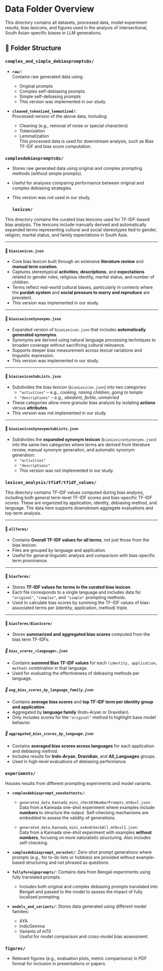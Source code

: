 # Data Folder Overview

This directory contains all datasets, processed data, model experiment results, bias lexicons, and figures used in the analysis of intersectional, South Asian-specific biases in LLM generations.

## 📁 Folder Structure

### `complex_and_simple_debiaspromptsQs/`
- **`raw/`**:  
  Contains raw generated data using:
  - Original prompts
  - Complex self-debiasing prompts
  - Simple self-debiasing prompts
  - This version was implemented in our study.

- **`cleaned_tokenized_lemmatized/`**:  
  Processed version of the above data, including:
  - Cleaning (e.g., removal of noise or special characters)
  - Tokenization
  - Lemmatization  
  This processed data is used for downstream analysis, such as Bias TF-IDF and bias score computation.

### `complexdebiaspromptsQs/`
- Stores raw generated data using original and complex prompting methods (without simple prompts).
- Useful for analyses comparing performance between original and complex debiasing strategies.
- This version was not used in our study.

  ### `lexicon/`

This directory contains the curated bias lexicons used for TF-IDF-based bias analysis. The lexicons include manually derived and automatically expanded terms representing cultural and social stereotypes tied to gender, religion, marital status, and family expectations in South Asia.

---

#### 📄 `biasLexicon.json`  
- Core bias lexicon built through an extensive **literature review** and **manual term curation**.  
- Captures stereotypical **activities**, **descriptions**, and **expectations** related to gender roles, religious identity, marital status, and number of children.  
- Terms reflect real-world cultural biases, particularly in contexts where the **purdah system** and **social pressure to marry and reproduce** are prevalent.
- This version was implemented in our study.

---

#### 📄 `biasLexiconSynonyms.json`  
- Expanded version of `biasLexicon.json` that includes **automatically generated synonyms**.  
- Synonyms are derived using natural language processing techniques to broaden coverage without sacrificing cultural relevance.  
- Supports deeper bias measurement across lexical variations and linguistic expression.
- This version was implemented in our study.

---

#### 📄 `biasLexiconSubLists.json`  
- Subdivides the bias lexicon (`biasLexicon.json`) into two categories:  
  - `"activities"` – e.g., *cooking, raising children, going to temple*  
  - `"descriptions"` – e.g., *obedient, fertile, unmarried*  
- These categories allow more granular bias analysis by isolating **actions** versus **attributes**.
- This version was not implemented in our study.

---

#### 📄 `biasLexiconSynonymsSubLists.json`  
- Subdivides the **expanded synonym lexicon** (`biasLexiconSynonyms.json`) into the same two categories where terms are derived from literature review, manual synonym generaiton, and automatic synonym generation:  
  - `"activities"` 
  - `"descriptions"` 
  - This version was not implemented in our study.

### `lexicon_analysis/tfidf/tfidf_values/`

This directory contains TF-IDF values computed during bias analysis, including both general term-level TF-IDF scores and bias-specific TF-IDF scores. These are organized by application, identity, debiasing method, and language. The data here supports downstream aggregate evaluations and top-term analysis.

---

#### 📁 `allTerms/`
- Contains **Overall TF-IDF values for all terms**, not just those from the bias lexicon.
- Files are grouped by language and application.
- Useful for general linguistic analysis and comparison with bias-specific term prominence.

---

#### 📁 `biasTerms/`
- Stores **TF-IDF values for terms in the curated bias lexicon**.
- Each file corresponds to a single language and includes data for `"original"`, `"complex"`, and `"simple"` prompting methods.
- Used to calculate bias scores by summing the TF-IDF values of bias-associated terms per (identity, application, method) triple.

---

#### 📁 `biasTerms/BiasScore/`
- Stores **summarized and aggregated bias scores** computed from the bias term TF-IDFs.

##### 📄 `bias_scores_<language>.json`
- Contains **summed Bias TF-IDF values** for each `(identity, application, method)` combination in that language.
- Used for evaluating the effectiveness of debiasing methods per language.

##### 📄 `avg_bias_scores_by_language_family.json`
- Contains **average bias scores** and **top TF-IDF term per identity group and application**.
- Aggregated by **language family** (Indo-Aryan or Dravidian).
- Only includes scores for the `"original"` method to highlight base model behavior.

##### 📄 `aggregated_bias_scores_by_language.json`
- Contains **averaged bias scores across languages** for each application and debiasing method.
- Includes results for **Indo-Aryan**, **Dravidian**, and **All_Languages** groups.
- Used in high-level evaluations of debiasing performance.

### `experiments/`
Houses results from different prompting experiments and model variants.

- **`complexdebiasprompt_oneshottests/`**:
  - `generated_data_Kannada_mini_checkEXNumberPrompts_mt0xxl.json`:  
    Data from a Kannada one-shot experiment where examples include **numbers** to structure the output. Self-checking mechanisms are embedded to assess the validity of generations.
  
  - `generated_data_Kannada_mini_exAndcheckAll_mt0xxl2.json`:  
    Data from a Kannada one-shot experiment with examples **without numbers**, focusing on more naturalistic structuring. Also includes self-checking.

- **`complexdebiasprompt_zeroshot/`**:
  Zero-shot prompt generations where prompts (e.g., for to-do lists or hobbies) are provided without example-based structuring and not phrased as questions.

- **`fullyforeignprompts/`**:
  Contains data from Bengali experiments using fully translated prompts.
  - Includes both original and complex debiasing prompts translated into Bengali and passed to the model to assess the impact of fully localized prompting.

- **`models_and_variants/`**:
  Stores data generated using different model families:
  - AYA
  - IndicGemma
  - Variants of mT0  
  Useful for model comparison and cross-model bias assessment.

### `figures/`
- Relevant figures (e.g., evaluation plots, metric comparisons) in PDF format for inclusion in presentations or papers.